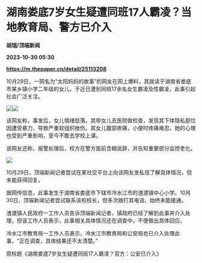 # 湖南娄底7岁女生疑遭同班17人霸凌？当地教育局、警方已介入
**胡瑞/顶端新闻**

**2023-10-30 05:30**

**https://m.thepaper.cn/detail/25113208**

10月29日，一网名为“太阳妈妈的故事”的网友在网上爆料，其就读于湖南省娄底市某乡镇小学二年级的女儿，于近日遭到同班17余名女生霸凌及性霸凌，此事引起社会广泛关注。

![](https://imagecloud.thepaper.cn/thepaper/image/276/198/247.jpg)![](https://imagecloud.thepaper.cn/thepaper/image/276/198/248.jpg)

该网友称，事发后，女儿情绪低落，其带女儿去医院做检查，发现其下体隐私部位因遭受暴力，导致严重软组织挫伤。其女儿腹部疼痛，小便时疼痛难忍。她的心理也受到严重影响，至今不敢去学校上课。

该网友还称，报警处理后，校方在警方面前含糊说辞，并告知重要部分监控老化。

![](https://imagecloud.thepaper.cn/thepaper/image/276/198/249.jpg)

10月29日，顶端新闻记者尝试在某社交平台上向该网友发私信了解具体情况，但未能获得回复。

据网传信息，此事发生于湖南省娄底市下辖市冷水江市的渣渡镇中心小学。10月30日，顶端新闻记者尝试联系该校校长，但多次拨打其电话，始终未能接通。

渣渡镇人民政府一工作人员告诉顶端新闻记者，镇政府已经了解到此事并介入处理，但该工作人员表示，此事相关具体情况还在调查中，不便做出具体回应。

冷水江市教育局一工作人员表示，冷水江市教育局和公安局也已介入处理此事，“正在调查，具体结果还不太清楚。”

原标题《湖南娄底7岁女生疑遭同班17人霸凌？官方：公安已介入》